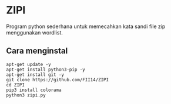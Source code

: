 # ZIPI

Program python sederhana untuk memecahkan kata sandi file zip menggunakan wordlist.

## Cara menginstal

```
apt-get update -y
apt-get install python3-pip -y
apt-get install git -y
git clone https://github.com/FII14/ZIPI
cd ZIPI
pip3 install colorama
python3 zipi.py
```
